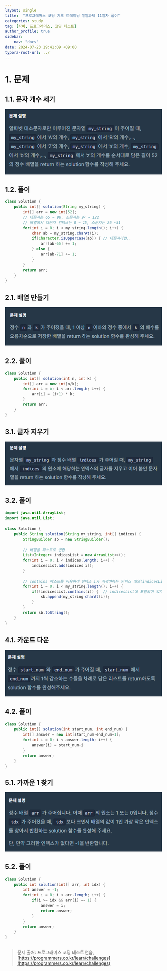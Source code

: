 ```yaml
---
layout: single
title:  "프로그래머스 코딩 기초 트레이닝 일일과제 11일차 풀이"
categories: study
tag: [자바, 프로그래머스, 코딩 테스트]
author_profile: true
sidebar:
    nav: "docs"
date: 2024-07-23 19:41:09 +09:00
typora-root-url: ../
---
```








# 1. 문제



## 1.1. 문자 개수 세기

![image-20240723184137929](/images/2024-07-23-practice-programmers-11/image-20240723184137929.png)



## 1.2. 풀이

```java
class Solution {
    public int[] solution(String my_string) {
    	int[] arr = new int[52];
    	// 대문자는 65 ~ 90, 소문자는 97 ~ 122
    	// 배열에서 대문자 인덱스는 0 ~ 25, 소문자는 26 ~51
    	for(int i = 0; i < my_string.length(); i++) {
    		char ab = my_string.charAt(i);
    		if(Character.isUpperCase(ab)) {	// 대문자라면..
    			arr[ab-65] += 1;
    		} else {
    			arr[ab-71] += 1;
    		}
    	}
    	return arr;
    }
}
```







## 2.1. 배열 만들기

![image-20240723184632247](/images/2024-07-23-practice-programmers-11/image-20240723184632247.png)

## 2.2. 풀이



```java
class Solution {
    public int[] solution(int n, int k) {
    	int[] arr = new int[n/k];
    	for(int i = 0; i < arr.length; i++) {
    		arr[i] = (i+1) * k;
    	}
		return arr;
	}
}
```





## 3.1. 글자 지우기

![image-20240723185137977](/images/2024-07-23-practice-programmers-11/image-20240723185137977.png)



## 3.2. 풀이

```java
import java.util.ArrayList;
import java.util.List;

class Solution {
    public String solution(String my_string, int[] indices) {
    	StringBuilder sb = new StringBuilder();
    	
        // 배열을 리스트로 변환
    	List<Integer> indicesList = new ArrayList<>();
    	for(int i = 0; i < indices.length; i++) {
    		indicesList.add(indices[i]);
    	}
    	
        // contains 메소드를 이용하여 인덱스 i가 지워야하는 인덱스 배열(indicesList)에 포함되어있는지 판별
    	for(int i = 0; i < my_string.length(); i++) {
    		if(!indicesList.contains(i)) {	// indicesList에 포함되어 있지 않다면 문자열을 더함
    			sb.append(my_string.charAt(i));
    		}
    	}
		return sb.toString();
	}
}
```





## 4.1. 카운트 다운

![image-20240723191659533](/images/2024-07-23-practice-programmers-11/image-20240723191659533.png)



## 4.2. 풀이

```java
class Solution {
    public int[] solution(int start_num, int end_num) {
    	int[] answer = new int[start_num-end_num+1];
    	for(int i = 0; i < answer.length; i++) {
    		answer[i] = start_num-i;
    	}
    	return answer;
	}
}
```



## 5.1. 가까운 1 찾기

![image-20240723192257900](/images/2024-07-23-practice-programmers-11/image-20240723192257900.png)



## 5.2. 풀이

```java
class Solution {
    public int solution(int[] arr, int idx) {
    	int answer = -1;
    	for(int i = 0; i < arr.length; i++) {
    		if(i >= idx && arr[i] == 1) {
    			answer = i;
    			return answer;
    		}
    	}
    	return answer;
	}
}
```



##  

> 문제 출처: 프로그래머스 코딩 테스트 연습, [https://programmers.co.kr/learn/challenges](https://programmers.co.kr/learn/challenges)
